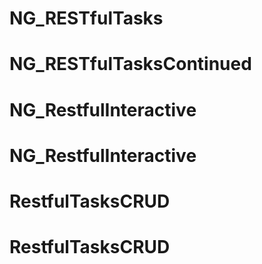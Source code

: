 # NG_RESTfulTasks
# NG_RESTfulTasksContinued
# NG_RestfulInteractive
# NG_RestfulInteractive
# RestfulTasksCRUD
# RestfulTasksCRUD
